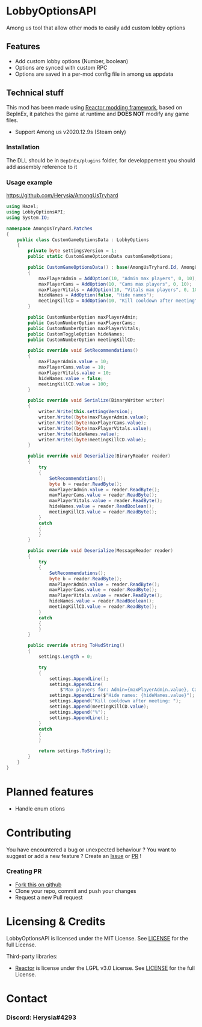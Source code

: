 # LobbyOptionsAPI

Among us tool that allow other mods to easily add custom lobby options

## Features

-   Add custom lobby options (Number, boolean)
-   Options are synced with custom RPC
-   Options are saved in a per-mod config file in among us appdata

## Technical stuff

This mod has been made using [Reactor modding framework](https://github.com/NuclearPowered/Reactor), based on BepInEx, it patches the game at runtime and **DOES NOT** modify any game files.

-   Support Among us v2020.12.9s (Steam only)

### Installation

The DLL should be in `BepInEx/plugins` folder, for developpement you should add assembly reference to it

### Usage example

https://github.com/Herysia/AmongUsTryhard

```cs
using Hazel;
using LobbyOptionsAPI;
using System.IO;

namespace AmongUsTryhard.Patches
{
    public class CustomGameOptionsData : LobbyOptions
    {
        private byte settingsVersion = 1;
        public static CustomGameOptionsData customGameOptions;

        public CustomGameOptionsData() : base(AmongUsTryhard.Id, AmongUsTryhard.rpcSettingsId)
        {
            maxPlayerAdmin = AddOption(10, "Admin max players", 0, 10);
            maxPlayerCams = AddOption(10, "Cams max players", 0, 10);
            maxPlayerVitals = AddOption(10, "Vitals max players", 0, 10);
            hideNames = AddOption(false, "Hide names");
            meetingKillCD = AddOption(10, "Kill cooldown after meeting", 10, 200, 10, "%");
        }

        public CustomNumberOption maxPlayerAdmin;
        public CustomNumberOption maxPlayerCams;
        public CustomNumberOption maxPlayerVitals;
        public CustomToggleOption hideNames;
        public CustomNumberOption meetingKillCD;

        public override void SetRecommendations()
        {
            maxPlayerAdmin.value = 10;
            maxPlayerCams.value = 10;
            maxPlayerVitals.value = 10;
            hideNames.value = false;
            meetingKillCD.value = 100;
        }

        public override void Serialize(BinaryWriter writer)
        {
            writer.Write(this.settingsVersion);
            writer.Write((byte)maxPlayerAdmin.value);
            writer.Write((byte)maxPlayerCams.value);
            writer.Write((byte)maxPlayerVitals.value);
            writer.Write(hideNames.value);
            writer.Write((byte)meetingKillCD.value);
        }

        public override void Deserialize(BinaryReader reader)
        {
            try
            {
                SetRecommendations();
                byte b = reader.ReadByte();
                maxPlayerAdmin.value = reader.ReadByte();
                maxPlayerCams.value = reader.ReadByte();
                maxPlayerVitals.value = reader.ReadByte();
                hideNames.value = reader.ReadBoolean();
                meetingKillCD.value = reader.ReadByte();
            }
            catch
            {
            }
        }

        public override void Deserialize(MessageReader reader)
        {
            try
            {
                SetRecommendations();
                byte b = reader.ReadByte();
                maxPlayerAdmin.value = reader.ReadByte();
                maxPlayerCams.value = reader.ReadByte();
                maxPlayerVitals.value = reader.ReadByte();
                hideNames.value = reader.ReadBoolean();
                meetingKillCD.value = reader.ReadByte();
            }
            catch
            {
            }
        }

        public override string ToHudString()
        {
            settings.Length = 0;

            try
            {
                settings.AppendLine();
                settings.AppendLine(
                    $"Max players for: Admin={maxPlayerAdmin.value}, Cams={maxPlayerCams.value}, Vitals={maxPlayerVitals.value}");
                settings.AppendLine($"Hide names: {hideNames.value}");
                settings.Append("Kill cooldown after meeting: ");
                settings.Append(meetingKillCD.value);
                settings.Append("%");
                settings.AppendLine();
            }
            catch
            {
            }

            return settings.ToString();
        }
    }
}
```

# Planned features

-   Handle enum otions

# Contributing

You have encountered a bug or unexpected behaviour ? You want to suggest or add a new feature ? Create an [Issue](https://github.com/Herysia/LobbyOptionsAPI/issues) or [PR](https://github.com/Herysia/LobbyOptionsAPI/pulls) !

### Creating PR

-   [Fork this on github](https://github.com/Herysia/LobbyOptionsAPI/fork)
-   Clone your repo, commit and push your changes
-   Request a new Pull request

# Licensing & Credits

LobbyOptionsAPI is licensed under the MIT License. See [LICENSE](LICENSE.md) for the full License.

Third-party libraries:

-   [Reactor](https://github.com/NuclearPowered/Reactor) is license under the LGPL v3.0 License. See [LICENSE](https://github.com/NuclearPowered/Reactor/blob/master/LICENSE) for the full License.

# Contact

### Discord: Herysia#4293
